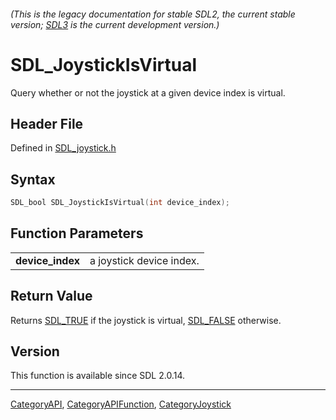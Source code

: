 ###### (This is the legacy documentation for stable SDL2, the current stable version; [SDL3](https://wiki.libsdl.org/SDL3/) is the current development version.)
# SDL_JoystickIsVirtual

Query whether or not the joystick at a given device index is virtual.

## Header File

Defined in [SDL_joystick.h](https://github.com/libsdl-org/SDL/blob/SDL2/include/SDL_joystick.h)

## Syntax

```c
SDL_bool SDL_JoystickIsVirtual(int device_index);

```

## Function Parameters

|                      |                          |
| -------------------- | ------------------------ |
| **device_index**     | a joystick device index. |

## Return Value

Returns [SDL_TRUE](SDL_TRUE) if the joystick is virtual,
[SDL_FALSE](SDL_FALSE) otherwise.

## Version

This function is available since SDL 2.0.14.

----
[CategoryAPI](CategoryAPI), [CategoryAPIFunction](CategoryAPIFunction), [CategoryJoystick](CategoryJoystick)

